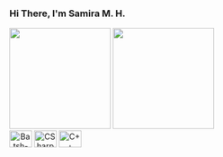 ### Hi There, I'm Samira M. H.

<div>
  <img height="180em" src="https://github-readme-stats.vercel.app/api?username=SamiraMartheHozier&show_icons=true&theme=moltack&include_all_commits=true&count_private=true"/>
  <img height="180em" src="https://github-readme-stats.vercel.app/api/top-langs/?username=SamiraMartheHozier&layout=compact&langs_count16&theme=moltack"/>
</div>
<div style="display: inline-block; text-align: center;">
  <img align="center" alt="Batsh-Script" width="40" height="30" src="https://cdn.jsdelivr.net/gh/devicons/devicon/icons/msdos/msdos-original.svg"/>
  <img align="center" alt="CSharp" width="40" height="30" src="https://cdn.jsdelivr.net/gh/devicons/devicon/icons/csharp/csharp-original.svg"/>
  <img align="center" alt="C++" width="40" height="30" src="https://cdn.jsdelivr.net/gh/devicons/devicon/icons/cplusplus/cplusplus-original.svg"/>
</div>

##
